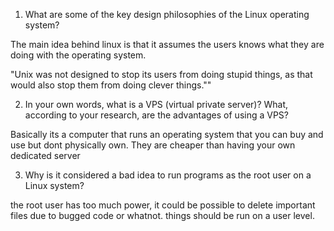 1. What are some of the key design philosophies of the Linux operating system?

The main idea behind linux is that it assumes the users knows what they are doing with the operating system. 

"Unix was not designed to stop its users from doing stupid things, as that would also stop them from doing clever things.""

2. In your own words, what is a VPS (virtual private server)? What, according to your research, are the advantages of using a VPS?

Basically its a computer that runs an operating system that you can buy and use but dont physically own. They are cheaper than having your own dedicated server

3. Why is it considered a bad idea to run programs as the root user on a Linux system?

the root user has too much power, it could be possible to delete important files due to bugged code or whatnot. things should be run on a user level.